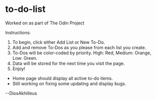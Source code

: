 # to-do-list

Worked on as part of The Odin Project

Instructions:
1. To begin, click either Add List or New To-Do.
2. Add and remove To-Dos as you please from each list you create.
3. To-Dos will be color-coded by priority. High: Red, Medium: Orange, Low: Green.
3. Data will be stored for the next time you visit the page.
4. Enjoy!

- Home page should display all active to-do items.
- Still working on fixing some updating and display bugs.

--DiosAkhilleus